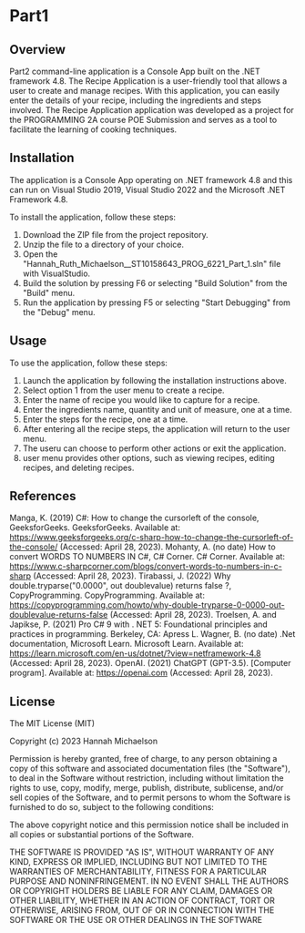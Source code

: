 # Part1

## Overview

Part2 command-line application is a Console App built on the .NET framework 4.8.
The Recipe Application is a user-friendly tool that allows a user to create and manage recipes.
With this application, you can easily enter the details of your recipe, including the ingredients and steps involved. 
The Recipe Application application was developed as a project for the PROGRAMMING 2A course POE Submission and serves 
as a tool to facilitate the learning of cooking techniques. 

## Installation
The application is a Console App operating on .NET framework 4.8 and this can 
run on Visual Studio 2019, Visual Studio 2022 and the Microsoft .NET Framework 4.8.

To install the application, follow these steps:

1. Download the ZIP file from the project repository.
2. Unzip the file to a directory of your choice.
3. Open the "Hannah_Ruth_Michaelson__ST10158643_PROG_6221_Part_1.sln" file with VisualStudio.
4. Build the solution by pressing F6 or selecting "Build Solution" from the "Build" menu.
5. Run the application by pressing F5 or selecting "Start Debugging" from the "Debug" menu.

## Usage

To use the application, follow these steps:

1. Launch the application by following the installation instructions above.
2. Select option 1 from the user menu to create a recipe.
3. Enter the name of recipe you would like to capture for a recipe.
4. Enter the ingredients name, quantity and unit of measure, one at a time.
5. Enter the steps for the recipe, one at a time.
6. After entering all the recipe steps, the application will return to the user menu.
7. The useru can choose to perform other actions or exit the application.
8. user menu provides other options, such as viewing recipes, editing recipes, and deleting recipes.

## References
Manga, K. (2019) C#: How to change the cursorleft of the console, GeeksforGeeks. GeeksforGeeks. Available at: https://www.geeksforgeeks.org/c-sharp-how-to-change-the-cursorleft-of-the-console/ (Accessed: April 28, 2023). 
Mohanty, A. (no date) How to convert WORDS TO NUMBERS IN C#, C# Corner. C# Corner. Available at: https://www.c-sharpcorner.com/blogs/convert-words-to-numbers-in-c-sharp (Accessed: April 28, 2023). 
Tirabassi, J. (2022) Why double.tryparse("0.0000", out doublevalue) returns false ?, CopyProgramming. CopyProgramming. Available at: https://copyprogramming.com/howto/why-double-tryparse-0-0000-out-doublevalue-returns-false (Accessed: April 28, 2023). 
Troelsen, A. and Japikse, P. (2021) Pro C# 9 with . NET 5: Foundational principles and practices in programming. Berkeley, CA: Apress L. 
Wagner, B. (no date) .Net documentation, Microsoft Learn. Microsoft Learn. Available at: https://learn.microsoft.com/en-us/dotnet/?view=netframework-4.8 (Accessed: April 28, 2023). 
OpenAI. (2021) ChatGPT (GPT-3.5). [Computer program]. Available at: https://openai.com (Accessed: April 28, 2023).

## License
The MIT License (MIT)

Copyright (c) 2023 Hannah Michaelson

Permission is hereby granted, free of charge, to any person obtaining a copy of this software and associated documentation files (the "Software"), to deal in the Software without restriction, including without limitation the rights to use, copy, modify, merge, publish, distribute, sublicense, and/or sell copies of the Software, and to permit persons to whom the Software is furnished to do so, subject to the following conditions:

The above copyright notice and this permission notice shall be included in all copies or substantial portions of the Software.

THE SOFTWARE IS PROVIDED "AS IS", WITHOUT WARRANTY OF ANY KIND, EXPRESS OR IMPLIED, INCLUDING BUT NOT LIMITED TO THE WARRANTIES OF MERCHANTABILITY, FITNESS FOR A PARTICULAR PURPOSE AND NONINFRINGEMENT. IN NO EVENT SHALL THE AUTHORS OR COPYRIGHT HOLDERS BE LIABLE FOR ANY CLAIM, DAMAGES OR OTHER LIABILITY, WHETHER IN AN ACTION OF CONTRACT, TORT OR OTHERWISE, ARISING FROM, OUT OF OR IN CONNECTION WITH THE SOFTWARE OR THE USE OR OTHER DEALINGS IN THE SOFTWARE
